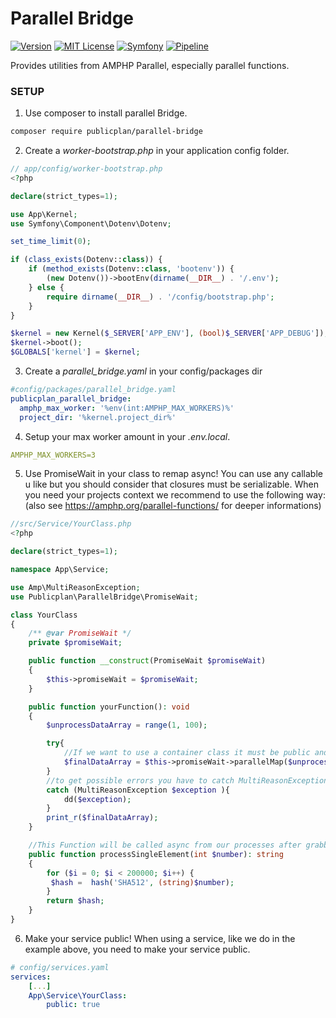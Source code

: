 Parallel Bridge
==============

[![Version][version-badge]][changelog]
[![MIT License][license-badge]][license]
[![Symfony][symfony-badge]][symfony]
[![Pipeline][pipeline-badge]][pipeline]

Provides utilities from AMPHP Parallel, especially parallel functions.

### SETUP

1. Use composer to install parallel Bridge.

```bash
composer require publicplan/parallel-bridge
```

2. Create a _worker-bootstrap.php_ in your application config folder.

```PHP
// app/config/worker-bootstrap.php
<?php

declare(strict_types=1);

use App\Kernel;
use Symfony\Component\Dotenv\Dotenv;

set_time_limit(0);

if (class_exists(Dotenv::class)) {
    if (method_exists(Dotenv::class, 'bootenv')) {
        (new Dotenv())->bootEnv(dirname(__DIR__) . '/.env');
    } else {
        require dirname(__DIR__) . '/config/bootstrap.php';
    }
}

$kernel = new Kernel($_SERVER['APP_ENV'], (bool)$_SERVER['APP_DEBUG']);
$kernel->boot();
$GLOBALS['kernel'] = $kernel;

```
3. Create a _parallel_bridge.yaml_ in your config/packages dir
```yaml
#config/packages/parallel_bridge.yaml
publicplan_parallel_bridge:
  amphp_max_worker: '%env(int:AMPHP_MAX_WORKERS)%'
  project_dir: '%kernel.project_dir%'
```


4. Setup your max worker amount in your _.env.local_.

```yaml
AMPHP_MAX_WORKERS=3
```

5. Use PromiseWait in your class to remap async! 
   You can use any callable u like but you should consider that closures must be serializable. 
   When you need your projects context we recommend to use the following way:
   (also see https://amphp.org/parallel-functions/ for deeper informations) 

```PHP
//src/Service/YourClass.php
<?php

declare(strict_types=1);

namespace App\Service;

use Amp\MultiReasonException;
use Publicplan\ParallelBridge\PromiseWait;

class YourClass
{
    /** @var PromiseWait */
    private $promiseWait;

    public function __construct(PromiseWait $promiseWait)
    {
        $this->promiseWait = $promiseWait;
    }

    public function yourFunction(): void
    {
        $unprocessDataArray = range(1, 100);

        try{
            //If we want to use a container class it must be public and in the following format:
            $finalDataArray = $this->promiseWait->parallelMap($unprocessDataArray, [$this,'processSingleElement']);
        } 
        //to get possible errors you have to catch MultiReasonException 
        catch (MultiReasonException $exception ){
            dd($exception);
        }
        print_r($finalDataArray);
    }

    //This Function will be called async from our processes after grabbing this service from service container
    public function processSingleElement(int $number): string
    {
        for ($i = 0; $i < 200000; $i++) {
         $hash =  hash('SHA512', (string)$number);
        }
        return $hash;
    }
}
```

6. Make your service public!
When using a service, like we do in the example above, you need to make your service public. 

```yaml
# config/services.yaml
services:
    [...]
    App\Service\YourClass:
        public: true
```

[version-badge]: https://img.shields.io/badge/version-1.0.0-blue.svg
[changelog]: ./CHANGELOG.md
[license-badge]: https://img.shields.io/badge/license-MIT-blue.svg
[license]: ./LICENSE
[symfony-badge]: https://img.shields.io/badge/Symfony-5.2-blue.svg
[symfony]: https://symfony.com/releases/5.2
[pipeline-badge]: https://github.com/thled/symfony-parallel-bridge/workflows/ci-pipeline/badge.svg?branch=master
[pipeline]: https://github.com/thled/symfony-parallel-bridge/actions?query=workflow%3A%22ci-pipeline%22+branch%3Amaster
